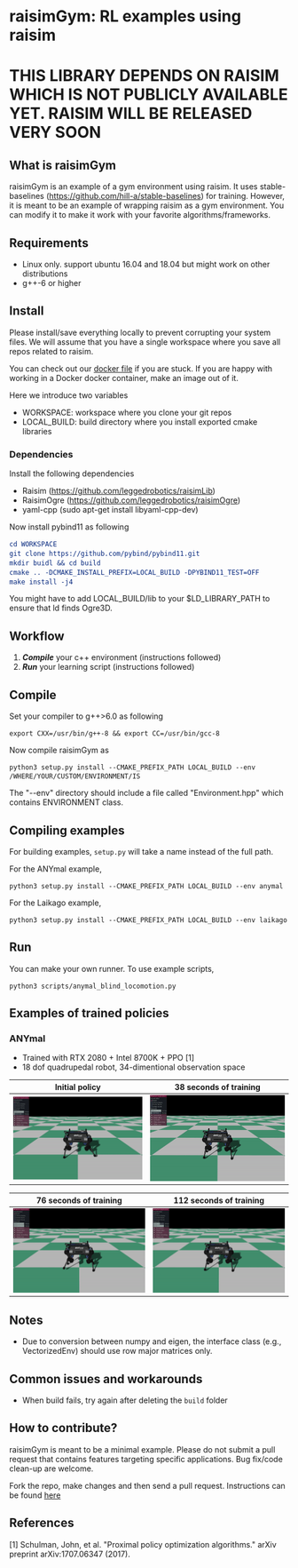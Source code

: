 # raisimGym: RL examples using raisim

# THIS LIBRARY DEPENDS ON RAISIM WHICH IS NOT PUBLICLY AVAILABLE YET. RAISIM WILL BE RELEASED VERY SOON #

## What is raisimGym
raisimGym is an example of a gym environment using raisim. It uses stable-baselines (https://github.com/hill-a/stable-baselines) for training.
However, it is meant to be an example of wrapping raisim as a gym environment. You can modify it to make it work with your favorite algorithms/frameworks.

## Requirements
- Linux only. support ubuntu 16.04 and 18.04 but might work on other distributions
- g++-6 or higher

## Install
Please install/save everything locally to prevent corrupting your system files. We will assume that you have a single workspace where you save all repos related to raisim. 

You can check out our [docker file](/dockers/ubuntu1804/Dockerfile) if you are stuck. If you are happy with working in a Docker docker container, make an image out of it.


Here we introduce two variables

- WORKSPACE: workspace where you clone your git repos
- LOCAL_BUILD: build directory where you install exported cmake libraries

### Dependencies
Install the following dependencies

- Raisim (https://github.com/leggedrobotics/raisimLib)
- RaisimOgre (https://github.com/leggedrobotics/raisimOgre)
- yaml-cpp (sudo apt-get install libyaml-cpp-dev)

Now install pybind11 as following

```Cmake
cd WORKSPACE
git clone https://github.com/pybind/pybind11.git
mkdir buidl && cd build
cmake .. -DCMAKE_INSTALL_PREFIX=LOCAL_BUILD -DPYBIND11_TEST=OFF
make install -j4
```

You might have to add LOCAL_BUILD/lib to your $LD_LIBRARY_PATH to ensure that ld finds Ogre3D.

## Workflow
1. ***Compile*** your c++ environment (instructions followed)
2. ***Run*** your learning script (instructions followed)

## Compile
Set your compiler to g++>6.0 as following

```$commandline
export CXX=/usr/bin/g++-8 && export CC=/usr/bin/gcc-8
```

Now compile raisimGym as

```
python3 setup.py install --CMAKE_PREFIX_PATH LOCAL_BUILD --env /WHERE/YOUR/CUSTOM/ENVIRONMENT/IS
```
The "--env" directory should include a file called "Environment.hpp" which contains ENVIRONMENT class.

## Compiling examples
For building examples, ```setup.py``` will take a name instead of the full path.

For the ANYmal example,
```
python3 setup.py install --CMAKE_PREFIX_PATH LOCAL_BUILD --env anymal
```

For the Laikago example,
```
python3 setup.py install --CMAKE_PREFIX_PATH LOCAL_BUILD --env laikago
```

## Run
You can make your own runner. To use example scripts, 
```$xslt
python3 scripts/anymal_blind_locomotion.py
```

## Examples of trained policies

### ANYmal
- Trained with RTX 2080 + Intel 8700K + PPO [1]
- 18 dof quadrupedal robot, 34-dimentional observation space

Initial policy | 38 seconds of training  
:-----------------------------------:|:------------------------------------:
![alt-text-1](img/0.gif "title-1") | ![alt-text-2](img/50.gif "title-2")

76 seconds of training   | 112 seconds of training  
:-----------------------------------:|:------------------------------------:
![alt-text-1](img/100.gif "title-1") | ![alt-text-2](img/150.gif "title-2")


## Notes
* Due to conversion between numpy and eigen, the interface class (e.g., VectorizedEnv) should use row major matrices only.

## Common issues and workarounds
- When build fails, try again after deleting the ```build``` folder

## How to contribute?
raisimGym is meant to be a minimal example. Please do not submit a pull request that contains features targeting specific applications.
Bug fix/code clean-up are welcome. 

Fork the repo, make changes and then send a pull request. Instructions can be found [here](https://help.github.com/en/articles/creating-a-pull-request-from-a-fork)

## References
[1] Schulman, John, et al. "Proximal policy optimization algorithms." arXiv preprint arXiv:1707.06347 (2017).
